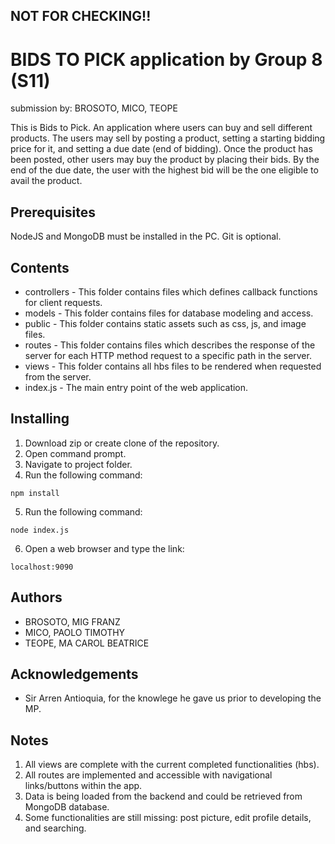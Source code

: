 ## NOT FOR CHECKING!!

# BIDS TO PICK application by Group 8 (S11)
submission by: BROSOTO, MICO, TEOPE <br>

This is Bids to Pick. An application where users can buy and sell different products. The users may sell by posting a product, setting a starting bidding price for it, and setting a due date (end of bidding). Once the product has been posted, other users may buy the product by placing their bids. By the end of the due date, the user with the highest bid will be the one eligible to avail the product. 

## Prerequisites
NodeJS and MongoDB must be installed in the PC. Git is optional.

## Contents
* controllers - This folder contains files which defines callback functions for client requests.
* models - This folder contains files for database modeling and access.
* public - This folder contains static assets such as css, js, and image files.
* routes - This folder contains files which describes the response of the server for each HTTP method request to a specific path in the server.
* views - This folder contains all hbs files to be rendered when requested from the server.
* index.js - The main entry point of the web application.

## Installing
1. Download zip or create clone of the repository.
2. Open command prompt.
3. Navigate to project folder.
4. Run the following command:
```
npm install
```
5. Run the following command:
```
node index.js
```
6. Open a web browser and type the link:
```
localhost:9090
```

## Authors
* BROSOTO, MIG FRANZ
* MICO, PAOLO TIMOTHY
* TEOPE, MA CAROL BEATRICE

## Acknowledgements
* Sir Arren Antioquia, for the knowlege he gave us prior to developing the MP.

## Notes
1) All views are complete with the current completed functionalities (hbs).
2) All routes are implemented and accessible with navigational links/buttons within the app. 
3) Data is being loaded from the backend and could be retrieved from MongoDB database.
4) Some functionalities are still missing: post picture, edit profile details, and searching. 

